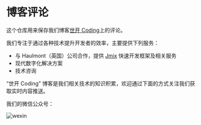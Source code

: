 # 博客评论

这个仓库用来保存我们博客[世开 Coding](https://blog.abmcode.com)上的评论。

我们专注于通过各种技术提升开发者的效率，主要提供下列服务：

- 与 Haulmont（英国）公司合作，提供 [Jmix](https://www.jmix.cn) 快速开发框架及相关服务
- 现代数字化解决方案
- 技术咨询

“世开 Coding” 博客是我们相关技术的知识积累，欢迎通过下面的方式关注我们获取实时内容推送。

我们的微信公众号：

![wexin](https://cdn.abmcode.com/_media/abmcode_qrcode.jpg)
